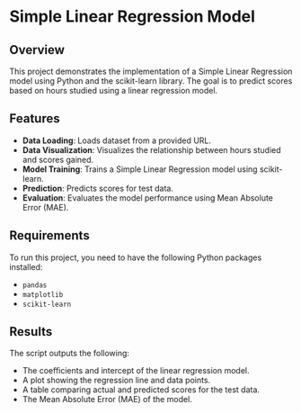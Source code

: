 # Simple Linear Regression Model

## Overview

This project demonstrates the implementation of a Simple Linear Regression model using Python and the scikit-learn library. The goal is to predict scores based on hours studied using a linear regression model.

## Features

- **Data Loading**: Loads dataset from a provided URL.
- **Data Visualization**: Visualizes the relationship between hours studied and scores gained.
- **Model Training**: Trains a Simple Linear Regression model using scikit-learn.
- **Prediction**: Predicts scores for test data.
- **Evaluation**: Evaluates the model performance using Mean Absolute Error (MAE).

## Requirements

To run this project, you need to have the following Python packages installed:

- `pandas`
- `matplotlib`
- `scikit-learn`

## Results

The script outputs the following:

- The coefficients and intercept of the linear regression model.
- A plot showing the regression line and data points.
- A table comparing actual and predicted scores for the test data.
- The Mean Absolute Error (MAE) of the model.
